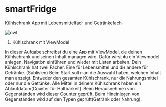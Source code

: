 # smartFridge
Kühlschrank App mit Lebensmittelfach und Getränkefach


![owl](https://user-images.githubusercontent.com/101304191/215222711-d7162cc3-7c60-4d7d-96d0-75d977dfad6c.jpeg)


1. Kühlschrank mit ViewModel

In dieser Aufgabe schreibst du eine App mit ViewModel, die deinen Kühlschrank und seinen Inhalt managen wird.
Dafür wirst du ein Viewmodel anlegen, Navigation einführen und wieder mit Listen arbeiten.
Dein Kühlschrank hat zwei Fächer. Eine für Lebensmittel und die andere für Getränke. (Sublisten)
Beim Start soll man die Auswahl haben, welchen Inhalt man anzeigt. Entweder den gesamten Kühlschrank, nur die Nahrungsmittel oder nur die Getränke. 
Alle Mittel in deinem Kühlschrank haben ein Ablaufdatum(Counter für Haltbarkeit). Beim Herausnehmen von Gegenständen wird dieser Counter geprüft.
Beim Hineinlegen von Gegenständen wird auf den Typen geprüft(Getränk oder Nahrung).

